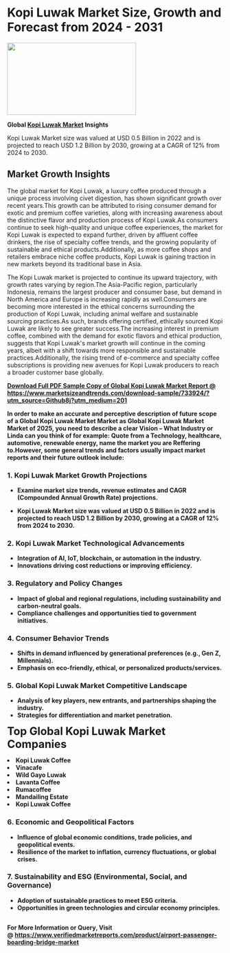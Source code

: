 <H1>Kopi Luwak Market Size, Growth and Forecast from 2024 - 2031</H1><img class="aligncenter size-medium wp-image-584254" src="https://thirdeyenews.in/wp-content/uploads/2024/09/Global-Market-Research-300x168.jpeg" alt="" width="300" height="168" /><p><strong>Global&nbsp;<a href="https://www.marketsizeandtrends.com/download-sample/733924/?utm_source=Github8j?utm_medium=201">Kopi Luwak Market</a> Insights</strong></p><p>Kopi Luwak Market size was valued at USD 0.5 Billion in 2022 and is projected to reach USD 1.2 Billion by 2030, growing at a CAGR of 12% from 2024 to 2030.</p><p><h2>Market Growth Insights</h2> <p>The global market for Kopi Luwak, a luxury coffee produced through a unique process involving civet digestion, has shown significant growth over recent years.This growth can be attributed to rising consumer demand for exotic and premium coffee varieties, along with increasing awareness about the distinctive flavor and production process of Kopi Luwak.As consumers continue to seek high-quality and unique coffee experiences, the market for Kopi Luwak is expected to expand further, driven by affluent coffee drinkers, the rise of specialty coffee trends, and the growing popularity of sustainable and ethical products.Additionally, as more coffee shops and retailers embrace niche coffee products, Kopi Luwak is gaining traction in new markets beyond its traditional base in Asia.</p> <p><strong><a href="#"></a></strong></p> <p>The Kopi Luwak market is projected to continue its upward trajectory, with growth rates varying by region.The Asia-Pacific region, particularly Indonesia, remains the largest producer and consumer base, but demand in North America and Europe is increasing rapidly as well.Consumers are becoming more interested in the ethical concerns surrounding the production of Kopi Luwak, including animal welfare and sustainable sourcing practices.As such, brands offering certified, ethically sourced Kopi Luwak are likely to see greater success.The increasing interest in premium coffee, combined with the demand for exotic flavors and ethical production, suggests that Kopi Luwak's market growth will continue in the coming years, albeit with a shift towards more responsible and sustainable practices.Additionally, the rising trend of e-commerce and specialty coffee subscriptions is providing new avenues for Kopi Luwak producers to reach a broader customer base globally.</p> <p><strong><a href="#"></p><p><span class=""><strong>Download Full PDF Sample Copy of Global Kopi Luwak Market Report</strong> @ <a href="https://www.marketsizeandtrends.com/download-sample/733924/?utm_source=Github8j?utm_medium=201" target="_blank">https://www.marketsizeandtrends.com/download-sample/733924/?utm_source=Github8j?utm_medium=201</a></span></p><p>In order to make an accurate and perceptive description of future scope of a Global&nbsp;Kopi Luwak Market Market as Global&nbsp;Kopi Luwak Market Market of 2025, you need to describe a clear Vision &ndash; What Industry or Linda can you think of for example: Quote from a Technology, healthcare, automotive, renewable energy, name the market you are Reffering to.However, some general trends and factors usually impact market reports and their future outlook include:</p><h3>1.&nbsp;<strong>Kopi Luwak Market Growth Projections</strong></h3><ul><li>Examine market size trends, revenue estimates and CAGR (Compounded Annual Growth Rate) projections.</li><li><p>Kopi Luwak Market size was valued at USD 0.5 Billion in 2022 and is projected to reach USD 1.2 Billion by 2030, growing at a CAGR of 12% from 2024 to 2030.</p></li></ul><h3>2.&nbsp;<strong>Kopi Luwak Market Technological Advancements</strong></h3><ul><li>Integration of AI, IoT, blockchain, or automation in the industry.</li><li>Innovations driving cost reductions or improving efficiency.</li></ul><h3>3.&nbsp;<strong>Regulatory and Policy Changes</strong></h3><ul><li>Impact of global and regional regulations, including sustainability and carbon-neutral goals.</li><li>Compliance challenges and opportunities tied to government initiatives.</li></ul><h3>4.&nbsp;<strong>Consumer Behavior Trends</strong></h3><ul><li>Shifts in demand influenced by generational preferences (e.g., Gen Z, Millennials).</li><li>Emphasis on eco-friendly, ethical, or personalized products/services.</li></ul><h3>5.&nbsp;<strong>Global Kopi Luwak Market Competitive Landscape</strong></h3><ul><li>Analysis of key players, new entrants, and partnerships shaping the industry.</li><li>Strategies for differentiation and market penetration.</li></ul><p data-pm-slice="1 1 []"><span style="color: inherit; font-family: inherit; font-size: 25px;">Top Global Kopi Luwak Market Companies</span></p><div class="" data-test-id=""><p><li>Kopi Luwak Coffee</li><li> Vinacafe</li><li> Wild Gayo Luwak</li><li> Lavanta Coffee</li><li> Rumacoffee</li><li> Mandailing Estate</li><li> Kopi Luwak Coffee</li></p></div><h3>6.&nbsp;<strong>Economic and Geopolitical Factors</strong></h3><ul><li>Influence of global economic conditions, trade policies, and geopolitical events.</li><li>Resilience of the market to inflation, currency fluctuations, or global crises.</li></ul><h3>7.&nbsp;<strong>Sustainability and ESG (Environmental, Social, and Governance)</strong></h3><ul><li>Adoption of sustainable practices to meet ESG criteria.</li><li>Opportunities in green technologies and circular economy principles.</li></ul><h2><strong style="font-size: 14px;">For More Information or Query, Visit @&nbsp;</strong><a style="background-color: #ffffff; font-size: 14px;" href="https://www.marketsizeandtrends.com/report/kopi-luwak-market/" target="_blank">https://www.verifiedmarketreports.com/product/airport-passenger-boarding-bridge-market</a></h2>